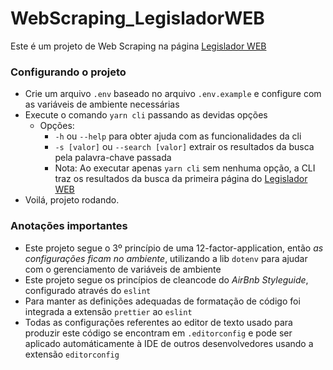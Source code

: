 # WebScraping_LegisladorWEB
Este é um projeto de Web Scraping na página [Legislador WEB](http://www.legislador.com.br/LegisladorWEB.ASP?WCI=ProjetoTramite&ID=20)


### Configurando o projeto
- Crie um arquivo `.env` baseado no arquivo `.env.example` e configure com as variáveis de ambiente necessárias
- Execute o comando `yarn cli` passando as devidas opções
  - Opções:
    - `-h` ou `--help` para obter ajuda com as funcionalidades da cli
    - `-s [valor]` ou `--search [valor]` extrair os resultados da busca pela palavra-chave passada
    - Nota: Ao executar apenas `yarn cli` sem nenhuma opção, a CLI traz os resultados da busca da primeira página do [Legislador WEB](http://www.legislador.com.br/LegisladorWEB.ASP?WCI=ProjetoTramite&ID=20)
- Voilá, projeto rodando.

### Anotações importantes
- Este projeto segue o 3º princípio de uma 12-factor-application, então _as configurações ficam no ambiente_, utilizando a lib `dotenv` para ajudar com o gerenciamento de variáveis de ambiente
- Este projeto segue os princípios de cleancode do _AirBnb Styleguide_, configurado através do `eslint`
- Para manter as definições adequadas de formatação de código foi integrada a extensão `prettier` ao `eslint`
- Todas as configurações referentes ao editor de texto usado para produzir este código se encontram em `.editorconfig` e pode ser aplicado automáticamente à IDE de outros desenvolvedores usando a extensão `editorconfig`

